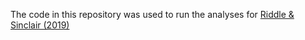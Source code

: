 The code in this repository was used to run the analyses for [Riddle & Sinclair (2019)](https://www.pnas.org/doi/abs/10.1073/pnas.1808307116)
